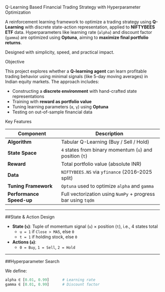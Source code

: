 Q-Learning Based Financial Trading Strategy with Hyperparameter Optimization

A reinforcement learning framework to optimize a trading strategy using **Q-Learning** with discrete state-action representation, applied to **NIFTYBEES ETF** data. Hyperparameters like learning rate (`alpha`) and discount factor (`gamma`) are optimized using **Optuna**, aiming to **maximize final portfolio returns**.

Designed with simplicity, speed, and practical impact.


Objective

This project explores whether a **Q-learning agent** can learn profitable trading behavior using minimal signals (like 5-day moving averages) in Indian equity markets. The approach includes:

- Constructing a **discrete environment** with hand-crafted state representations
- Training with **reward as portfolio value**
- Tuning learning parameters (`α`, `γ`) using **Optuna**
- Testing on out-of-sample financial data



Key Features

| Component                 | Description                                                                 |
|--------------------------|-----------------------------------------------------------------------------|
| **Algorithm**            | Tabular Q-Learning (Buy / Sell / Hold)                                     |
| **State Space**          | `4` states from binary momentum (`u`) and position (`t`)                   |
| **Reward**               | Total portfolio value (absolute INR)                                       |
| **Data**                 | `NIFTYBEES.NS` via `yfinance` (2016–2025 split)                             |
| **Tuning Framework**     | `Optuna` used to optimize `alpha` and `gamma`                               |
| **Performance Speed-up** | Full vectorization using `NumPy` + progress bar using `tqdm`               |

---

##State & Action Design

- **State (`s`)**: Tuple of momentum signal (`u`) × position (`t`), i.e., 4 states total  
  - `u = 1` if `Close > MA5`, else `0`
  - `t = 1` if holding stock, else `0`
- **Actions (`a`)**:
  - `0 = Buy`, `1 = Sell`, `2 = Hold`

---

##Hyperparameter Search

We define:

```python
alpha ∈ [0.01, 0.99]      # Learning rate
gamma ∈ [0.01, 0.99]      # Discount factor
